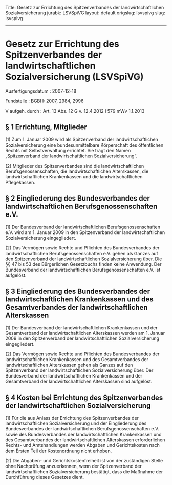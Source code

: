 Title: Gesetz zur Errichtung des Spitzenverbandes der landwirtschaftlichen Sozialversicherung
jurabk: LSVSpiVG
layout: default
origslug: lsvspivg
slug: lsvspivg

---

# Gesetz zur Errichtung des Spitzenverbandes der landwirtschaftlichen Sozialversicherung (LSVSpiVG)

Ausfertigungsdatum
:   2007-12-18

Fundstelle
:   BGBl I: 2007, 2984, 2996

V aufgeh. durch
:   Art. 13 Abs. 12 G v. 12.4.2012 I 579 mWv 1.1.2013


## § 1 Errichtung, Mitglieder

(1) Zum 1. Januar 2009 wird als Spitzenverband der
landwirtschaftlichen Sozialversicherung eine bundesunmittelbare
Körperschaft des öffentlichen Rechts mit Selbstverwaltung errichtet.
Sie trägt den Namen „Spitzenverband der landwirtschaftlichen
Sozialversicherung“.

(2) Mitglieder des Spitzenverbandes sind die landwirtschaftlichen
Berufsgenossenschaften, die landwirtschaftlichen Alterskassen, die
landwirtschaftlichen Krankenkassen und die landwirtschaftlichen
Pflegekassen.


## § 2 Eingliederung des Bundesverbandes der landwirtschaftlichen Berufsgenossenschaften e.V.

(1) Der Bundesverband der landwirtschaftlichen Berufsgenossenschaften
e.V. wird am 1. Januar 2009 in den Spitzenverband der
landwirtschaftlichen Sozialversicherung eingegliedert.

(2) Das Vermögen sowie Rechte und Pflichten des Bundesverbandes der
landwirtschaftlichen Berufsgenossenschaften e.V. gehen als Ganzes auf
den Spitzenverband der landwirtschaftlichen Sozialversicherung über.
Die §§ 47 bis 53 des Bürgerlichen Gesetzbuchs finden keine Anwendung.
Der Bundesverband der landwirtschaftlichen Berufsgenossenschaften e.V.
ist aufgelöst.


## § 3 Eingliederung des Bundesverbandes der landwirtschaftlichen Krankenkassen und des Gesamtverbandes der landwirtschaftlichen Alterskassen

(1) Der Bundesverband der landwirtschaftlichen Krankenkassen und der
Gesamtverband der landwirtschaftlichen Alterskassen werden am 1.
Januar 2009 in den Spitzenverband der landwirtschaftlichen
Sozialversicherung eingegliedert.

(2) Das Vermögen sowie Rechte und Pflichten des Bundesverbandes der
landwirtschaftlichen Krankenkassen und des Gesamtverbandes der
landwirtschaftlichen Alterskassen gehen als Ganzes auf den
Spitzenverband der landwirtschaftlichen Sozialversicherung über. Der
Bundesverband der landwirtschaftlichen Krankenkassen und der
Gesamtverband der landwirtschaftlichen Alterskassen sind aufgelöst.


## § 4 Kosten bei Errichtung des Spitzenverbandes der landwirtschaftlichen Sozialversicherung

(1) Für die aus Anlass der Errichtung des Spitzenverbandes der
landwirtschaftlichen Sozialversicherung und der Eingliederung des
Bundesverbandes der landwirtschaftlichen Berufsgenossenschaften e.V.
sowie des Bundesverbandes der landwirtschaftlichen Krankenkassen und
des Gesamtverbandes der landwirtschaftlichen Alterskassen
erforderlichen Rechts- und Amtshandlungen werden Abgaben und
Gerichtskosten nach dem Ersten Teil der Kostenordnung nicht erhoben.

(2) Die Abgaben- und Gerichtskostenfreiheit ist von der zuständigen
Stelle ohne Nachprüfung anzuerkennen, wenn der Spitzenverband der
landwirtschaftlichen Sozialversicherung bestätigt, dass die Maßnahme
der Durchführung dieses Gesetzes dient.

